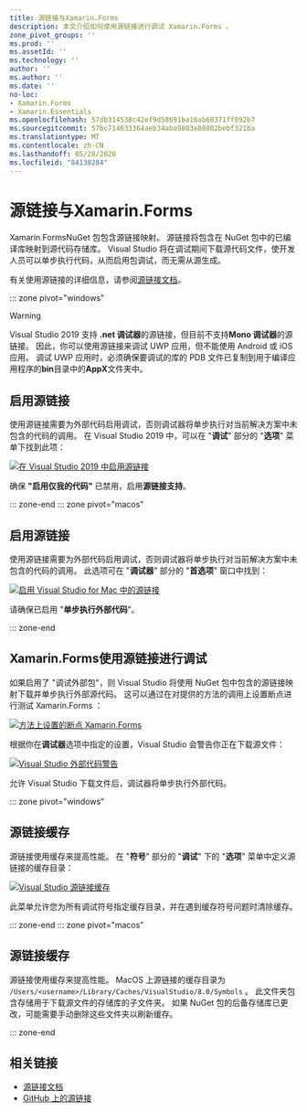 ```yaml
---
title: 源链接与Xamarin.Forms
description: 本文介绍如何使用源链接进行调试 Xamarin.Forms 。
zone_pivot_groups: ''
ms.prod: ''
ms.assetId: ''
ms.technology: ''
author: ''
ms.author: ''
ms.date: ''
no-loc:
- Xamarin.Forms
- Xamarin.Essentials
ms.openlocfilehash: 57db314538c42ef9d58691ba16ab68371ff092b7
ms.sourcegitcommit: 57bc714633364aeb34aba9803e88802bebf321ba
ms.translationtype: MT
ms.contentlocale: zh-CN
ms.lasthandoff: 05/28/2020
ms.locfileid: "84138284"
---
```

# <a name="source-link-with-xamarinforms"></a>源链接与Xamarin.Forms

Xamarin.FormsNuGet 包包含源链接映射。 源链接将包含在 NuGet 包中的已编译库映射到源代码存储库。 Visual Studio 将在调试期间下载源代码文件，使开发人员可以单步执行代码，从而启用包调试，而无需从源生成。

有关使用源链接的详细信息，请参阅[源链接文档](/dotnet/standard/library-guidance/sourcelink)。

::: zone pivot="windows"

> [!WARNING]
> Visual Studio 2019 支持 **.net 调试器**的源链接，但目前不支持**Mono 调试器**的源链接。 因此，你可以使用源链接来调试 UWP 应用，但不能使用 Android 或 iOS 应用。 调试 UWP 应用时，必须确保要调试的库的 PDB 文件已复制到用于编译应用程序的**bin**目录中的**AppX**文件夹中。

## <a name="enable-source-link"></a>启用源链接

使用源链接需要为外部代码启用调试，否则调试器将单步执行对当前解决方案中未包含的代码的调用。 在 Visual Studio 2019 中，可以在 "**调试**" 部分的 "**选项**" 菜单下找到此项：

[![在 Visual Studio 2019 中启用源链接](sourcelink-images/sourcelink-enable-pc-cropped.png)](sourcelink-images/sourcelink-enable-pc.png#lightbox)

确保 **"启用仅我的代码"** 已禁用，启用**源链接支持**。

::: zone-end
::: zone pivot="macos"

## <a name="enable-source-link"></a>启用源链接

使用源链接需要为外部代码启用调试，否则调试器将单步执行对当前解决方案中未包含的代码的调用。 此选项可在 "**调试器**" 部分的 "**首选项**" 窗口中找到：

[![启用 Visual Studio for Mac 中的源链接](sourcelink-images/sourcelink-enable-mac-cropped.png)](sourcelink-images/sourcelink-enable-mac.png#lightbox)

请确保已启用 "**单步执行外部代码**"。

::: zone-end

## <a name="debug-xamarinforms-using-source-link"></a>Xamarin.Forms使用源链接进行调试

如果启用了 "调试外部包"，则 Visual Studio 将使用 NuGet 包中包含的源链接映射下载并单步执行外部源代码。 这可以通过在对提供的方法的调用上设置断点进行测试 Xamarin.Forms ：

[![方法上设置的断点 Xamarin.Forms](sourcelink-images/breakpoint-cropped.png)](sourcelink-images/external-code-available.png#lightbox)

根据你在**调试器**选项中指定的设置，Visual Studio 会警告你正在下载源文件：

[![Visual Studio 外部代码警告](sourcelink-images/external-code-cropped.png)](sourcelink-images/external-code-available.png#lightbox)

允许 Visual Studio 下载文件后，调试器将单步执行外部代码。

::: zone pivot="windows"

## <a name="source-link-caching"></a>源链接缓存

源链接使用缓存来提高性能。 在 "**符号**" 部分的 "**调试**" 下的 "**选项**" 菜单中定义源链接的缓存目录：

[![Visual Studio 源链接缓存](sourcelink-images/sourcelink-caching-pc-cropped.png)](sourcelink-images/sourcelink-caching-pc.png#lightbox)

此菜单允许您为所有调试符号指定缓存目录，并在遇到缓存符号问题时清除缓存。

::: zone-end
::: zone pivot="macos"

## <a name="source-link-caching"></a>源链接缓存

源链接使用缓存来提高性能。 MacOS 上源链接的缓存目录为 `/Users/<username>/Library/Caches/VisualStudio/8.0/Symbols` 。 此文件夹包含存储用于下载源文件的存储库的子文件夹。 如果 NuGet 包的后备存储库已更改，可能需要手动删除这些文件夹以刷新缓存。

::: zone-end

## <a name="related-links"></a>相关链接

- [源链接文档](/dotnet/standard/library-guidance/sourcelink)
- [GitHub 上的源链接](https://github.com/dotnet/sourcelink)
